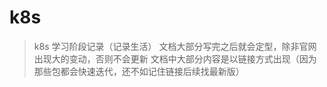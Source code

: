 # k8s
> k8s
> 学习阶段记录（记录生活）
> 文档大部分写完之后就会定型，除非官网出现大的变动，否则不会更新
> 文档中大部分内容是以链接方式出现（因为那些包都会快速迭代，还不如记住链接后续找最新版）
